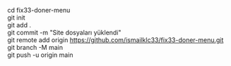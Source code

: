 cd fix33-doner-menu           
git init                     
git add .                     
git commit -m "Site dosyaları yüklendi"  
git remote add origin https://github.com/ismailklc33/fix33-doner-menu.git  
git branch -M main           
git push -u origin main      

